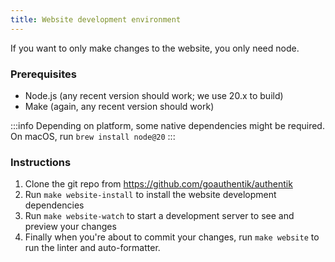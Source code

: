 ```yaml
---
title: Website development environment
---
```


If you want to only make changes to the website, you only need node.

### Prerequisites

- Node.js (any recent version should work; we use 20.x to build)
- Make (again, any recent version should work)

:::info
Depending on platform, some native dependencies might be required. On macOS, run `brew install node@20`
:::

### Instructions

1. Clone the git repo from https://github.com/goauthentik/authentik
2. Run `make website-install` to install the website development dependencies
3. Run `make website-watch` to start a development server to see and preview your changes
4. Finally when you're about to commit your changes, run `make website` to run the linter and auto-formatter.
